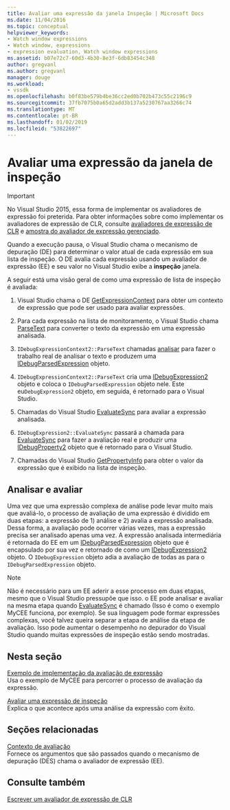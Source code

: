 ```yaml
---
title: Avaliar uma expressão da janela Inspeção | Microsoft Docs
ms.date: 11/04/2016
ms.topic: conceptual
helpviewer_keywords:
- Watch window expressions
- Watch window, expressions
- expression evaluation, Watch window expressions
ms.assetid: b07e72c7-60d3-4b30-8e3f-6db83454c348
author: gregvanl
ms.author: gregvanl
manager: douge
ms.workload:
- vssdk
ms.openlocfilehash: b0f83be579b4be36cc2ed0b702b473c55c2196c9
ms.sourcegitcommit: 37fb7075b0a65d2add3b137a5230767aa3266c74
ms.translationtype: MT
ms.contentlocale: pt-BR
ms.lasthandoff: 01/02/2019
ms.locfileid: "53822697"
---
```

# <a name="evaluate-a-watch-window-expression"></a>Avaliar uma expressão da janela de inspeção
> [!IMPORTANT]
>  No Visual Studio 2015, essa forma de implementar os avaliadores de expressão foi preterida. Para obter informações sobre como implementar os avaliadores de expressão de CLR, consulte [avaliadores de expressão de CLR](https://github.com/Microsoft/ConcordExtensibilitySamples/wiki/CLR-Expression-Evaluators) e [amostra do avaliador de expressão gerenciado](https://github.com/Microsoft/ConcordExtensibilitySamples/wiki/Managed-Expression-Evaluator-Sample).  
  
 Quando a execução pausa, o Visual Studio chama o mecanismo de depuração (DE) para determinar o valor atual de cada expressão em sua lista de inspeção. O DE avalia cada expressão usando um avaliador de expressão (EE) e seu valor no Visual Studio exibe a **inspeção** janela.  
  
 A seguir está uma visão geral de como uma expressão de lista de inspeção é avaliada:  
  
1.  Visual Studio chama o DE [GetExpressionContext](../../extensibility/debugger/reference/idebugstackframe2-getexpressioncontext.md) para obter um contexto de expressão que pode ser usado para avaliar expressões.  
  
2.  Para cada expressão na lista de monitoramento, o Visual Studio chama [ParseText](../../extensibility/debugger/reference/idebugexpressioncontext2-parsetext.md) para converter o texto da expressão em uma expressão analisada.  
  
3.  `IDebugExpressionContext2::ParseText` chamadas [analisar](../../extensibility/debugger/reference/idebugexpressionevaluator-parse.md) para fazer o trabalho real de analisar o texto e produzem uma [IDebugParsedExpression](../../extensibility/debugger/reference/idebugparsedexpression.md) objeto.  
  
4.  `IDebugExpressionContext2::ParseText` cria uma [IDebugExpression2](../../extensibility/debugger/reference/idebugexpression2.md) objeto e coloca o `IDebugParsedExpression` objeto nele. Este eu`DebugExpression2` objeto, em seguida, é retornado para o Visual Studio.  
  
5.  Chamadas do Visual Studio [EvaluateSync](../../extensibility/debugger/reference/idebugexpression2-evaluatesync.md) para avaliar a expressão analisada.  
  
6.  `IDebugExpression2::EvaluateSync` passará a chamada para [EvaluateSync](../../extensibility/debugger/reference/idebugparsedexpression-evaluatesync.md) para fazer a avaliação real e produzir uma [IDebugProperty2](../../extensibility/debugger/reference/idebugproperty2.md) objeto que é retornado para o Visual Studio.  
  
7.  Chamadas do Visual Studio [GetPropertyInfo](../../extensibility/debugger/reference/idebugproperty2-getpropertyinfo.md) para obter o valor da expressão que é exibido na lista de inspeção.  
  
## <a name="parse-then-evaluate"></a>Analisar e avaliar  
 Uma vez que uma expressão complexa de análise pode levar muito mais que avaliá-lo, o processo de avaliação de uma expressão é dividido em duas etapas: a expressão de 1) análise e 2) avalia a expressão analisada. Dessa forma, a avaliação pode ocorrer várias vezes, mas a expressão precisa ser analisado apenas uma vez. A expressão analisada intermediária é retornada do EE em um [IDebugParsedExpression](../../extensibility/debugger/reference/idebugparsedexpression.md) objeto que é encapsulado por sua vez e retornado de como um [IDebugExpression2](../../extensibility/debugger/reference/idebugexpression2.md) objeto. O `IDebugExpression` objeto adia a avaliação de todas as para o `IDebugParsedExpression` objeto.  
  
> [!NOTE]
>  Não é necessário para um EE aderir a esse processo em duas etapas, mesmo que o Visual Studio pressupõe que isso. o EE pode analisar e avaliar na mesma etapa quando [EvaluateSync](../../extensibility/debugger/reference/idebugparsedexpression-evaluatesync.md) é chamado (Isso é como o exemplo MyCEE funciona, por exemplo). Se sua linguagem pode formar expressões complexas, você talvez queira separar a etapa de análise da etapa de avaliação. Isso pode aumentar o desempenho no depurador do Visual Studio quando muitas expressões de inspeção estão sendo mostradas.  
  
## <a name="in-this-section"></a>Nesta seção  
 [Exemplo de implementação da avaliação de expressão](../../extensibility/debugger/sample-implementation-of-expression-evaluation.md)  
 Usa o exemplo de MyCEE para percorrer o processo de avaliação da expressão.  
  
 [Avaliar uma expressão de inspeção](../../extensibility/debugger/evaluating-a-watch-expression.md)  
 Explica o que acontece após uma análise da expressão com êxito.  
  
## <a name="related-sections"></a>Seções relacionadas  
 [Contexto de avaliação](../../extensibility/debugger/evaluation-context.md)  
 Fornece os argumentos que são passados quando o mecanismo de depuração (DES) chama o avaliador de expressão (EE).  
  
## <a name="see-also"></a>Consulte também  
 [Escrever um avaliador de expressão de CLR](../../extensibility/debugger/writing-a-common-language-runtime-expression-evaluator.md)